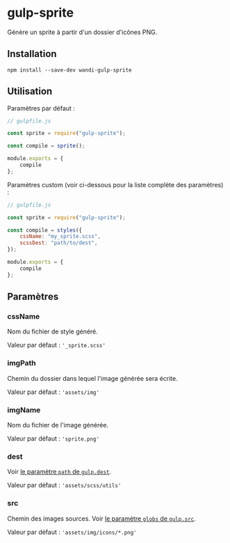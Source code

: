 # gulp-sprite

Génère un sprite à partir d'un dossier d'icônes PNG.

## Installation

```
npm install --save-dev wandi-gulp-sprite
```

## Utilisation

Paramètres par défaut :

```js
// gulpfile.js

const sprite = require("gulp-sprite");

const compile = sprite();

module.exports = {
    compile
};
```

Paramètres custom (voir ci-dessous pour la liste complète des paramètres) :

```js
// gulpfile.js

const sprite = require("gulp-sprite");

const compile = styles({
    cssName: "my_sprite.scss",
    scssDest: "path/to/dest",
});

module.exports = {
    compile
};
```

## Paramètres

### cssName

Nom du fichier de style généré.

Valeur par défaut : `'_sprite.scss'`

### imgPath

Chemin du dossier dans lequel l'image générée sera écrite.

Valeur par défaut : `'assets/img'`

### imgName

Nom du fichier de l'image générée.

Valeur par défaut : `'sprite.png'`

### dest

Voir [le paramètre `path` de `gulp.dest`](https://github.com/gulpjs/gulp/blob/4.0/docs/API.md#path).

Valeur par défaut : `'assets/scss/utils'`

### src

Chemin des images sources. Voir [le paramètre `globs` de `gulp.src`](https://github.com/gulpjs/gulp/blob/4.0/docs/API.md#globs).

Valeur par défaut : `'assets/img/icons/*.png'`
